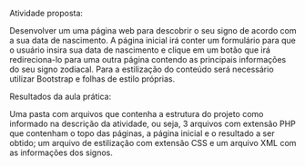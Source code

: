 Atividade proposta: 

Desenvolver um uma página web para descobrir o seu signo de acordo com a sua data de nascimento. A página inicial irá conter um formulário para que o usuário insira sua data de nascimento e clique em um botão que irá redireciona-lo para uma outra página contendo as principais informações do seu signo zodiacal. Para a estilização do conteúdo será necessário utilizar Bootstrap e folhas de estilo próprias.

Resultados da aula prática:


Uma pasta com arquivos que contenha a estrutura do projeto como informado na descrição da atividade, ou seja, 3 arquivos com extensão PHP que contenham o topo das páginas, a página inicial e o resultado a ser obtido; um arquivo de estilização com extensão CSS e um arquivo XML com as informações dos signos.
